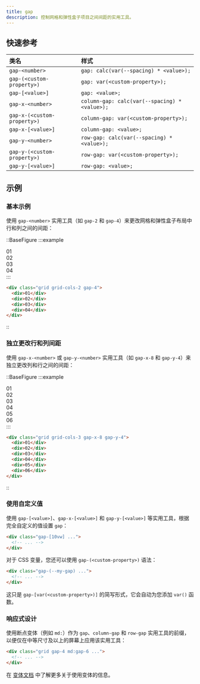 ```yaml
---
title: gap
description: 控制网格和弹性盒子项目之间间距的实用工具。
---
```


## 快速参考

| 类名                      | 样式                                         |
| :------------------------ | :------------------------------------------- |
| `gap-<number>`            | `gap: calc(var(--spacing) * <value>);`      |
| `gap-(<custom-property>)` | `gap: var(<custom-property>);`              |
| `gap-[<value>]`           | `gap: <value>;`                             |
| `gap-x-<number>`          | `column-gap: calc(var(--spacing) * <value>);` |
| `gap-x-(<custom-property>)` | `column-gap: var(<custom-property>);`         |
| `gap-x-[<value>]`         | `column-gap: <value>;`                        |
| `gap-y-<number>`          | `row-gap: calc(var(--spacing) * <value>);`    |
| `gap-y-(<custom-property>)` | `row-gap: var(<custom-property>);`            |
| `gap-y-[<value>]`         | `row-gap: <value>;`                           |

## 示例

### 基本示例

使用 `gap-<number>` 实用工具（如 `gap-2` 和 `gap-4`）来更改网格和弹性盒子布局中行和列之间的间距：

::BaseFigure
:::example
<div class="grid grid-cols-1">
  <Stripes border class="col-start-1 row-start-1 rounded-lg"></Stripes>
  <div class="col-start-1 row-start-1 grid grid-cols-2 gap-4 rounded-lg text-center font-mono text-sm leading-6 font-bold text-white">
    <div class="rounded-lg bg-violet-500 p-4">01</div>
    <div class="rounded-lg bg-violet-500 p-4">02</div>
    <div class="rounded-lg bg-violet-500 p-4">03</div>
    <div class="rounded-lg bg-violet-500 p-4">04</div>
  </div>
</div>
:::

```html
<div class="grid grid-cols-2 gap-4">
  <div>01</div>
  <div>02</div>
  <div>03</div>
  <div>04</div>
</div>
```
::

### 独立更改行和列间距

使用 `gap-x-<number>` 或 `gap-y-<number>` 实用工具（如 `gap-x-8` 和 `gap-y-4`）来独立更改列和行之间的间距：

::BaseFigure
:::example
<div class="grid grid-cols-1">
  <Stripes border class="col-start-1 row-start-1 rounded-lg"></Stripes>
  <div class="col-start-1 row-start-1 grid grid-cols-3 gap-x-8 gap-y-4 rounded-lg text-center font-mono text-sm leading-6 font-bold text-white">
    <div class="rounded-lg bg-sky-500 p-4">01</div>
    <div class="rounded-lg bg-sky-500 p-4">02</div>
    <div class="rounded-lg bg-sky-500 p-4">03</div>
    <div class="rounded-lg bg-sky-500 p-4">04</div>
    <div class="rounded-lg bg-sky-500 p-4">05</div>
    <div class="rounded-lg bg-sky-500 p-4">06</div>
  </div>
</div>
:::

```html
<div class="grid grid-cols-3 gap-x-8 gap-y-4">
  <div>01</div>
  <div>02</div>
  <div>03</div>
  <div>04</div>
  <div>05</div>
  <div>06</div>
</div>
```
::

### 使用自定义值

使用 `gap-[<value>]`、`gap-x-[<value>]` 和 `gap-y-[<value>]` 等实用工具，根据完全自定义的值设置 `gap`：

```html
<div class="gap-[10vw] ...">
  <!-- ... -->
</div>
```

对于 CSS 变量，您还可以使用 `gap-(<custom-property>)` 语法：

```html
<div class="gap-(--my-gap) ...">
  <!-- ... -->
</div>
```

这只是 `gap-[var(<custom-property>)]` 的简写形式，它会自动为您添加 `var()` 函数。

### 响应式设计

使用断点变体（例如 `md:`）作为 `gap`、`column-gap` 和 `row-gap` 实用工具的前缀，以便仅在中等尺寸及以上的屏幕上应用该实用工具：

```html
<div class="grid gap-4 md:gap-6 ...">
  <!-- ... -->
</div>
```

在 [变体文档](https://tailwindcss.com/docs/responsive-design) 中了解更多关于使用变体的信息。

